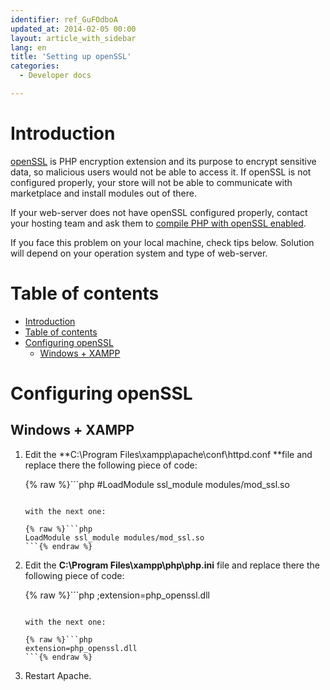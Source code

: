 ```yaml
---
identifier: ref_GuFOdboA
updated_at: 2014-02-05 00:00
layout: article_with_sidebar
lang: en
title: 'Setting up openSSL'
categories:
  - Developer docs

---
```



# Introduction

[openSSL](http://www.php.net/manual/en/book.openssl.php) is PHP encryption extension and its purpose to encrypt sensitive data, so malicious users would not be able to access it. If openSSL is not configured properly, your store will not be able to communicate with marketplace and install modules out of there.

If your web-server does not have openSSL configured properly, contact your hosting team and ask them to [compile PHP with openSSL enabled](http://www.php.net/manual/en/openssl.installation.php).

If you face this problem on your local machine, check tips below. Solution will depend on your operation system and type of web-server.

# Table of contents

*   [Introduction](#introduction)
*   [Table of contents](#table-of-contents)
*   [Configuring openSSL](#configuring-openssl)
    *   [Windows + XAMPP](#windows-+-xampp)

# Configuring openSSL

## Windows + XAMPP

1.  Edit the **C:\Program Files\xampp\apache\conf\httpd.conf **file and replace there the following piece of code:

    {% raw %}```php
    #LoadModule ssl_module modules/mod_ssl.so
    ```{% endraw %}

    with the next one:

    {% raw %}```php
    LoadModule ssl_module modules/mod_ssl.so
    ```{% endraw %}

2.  Edit the **C:\Program Files\xampp\php\php.ini** file and replace there the following piece of code:

    {% raw %}```php
    ;extension=php_openssl.dll
    ```{% endraw %}

    with the next one:

    {% raw %}```php
    extension=php_openssl.dll
    ```{% endraw %}

3.  Restart Apache.